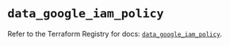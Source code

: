 # `data_google_iam_policy`

Refer to the Terraform Registry for docs: [`data_google_iam_policy`](https://registry.terraform.io/providers/hashicorp/google/4.85.0/docs/data-sources/iam_policy).
